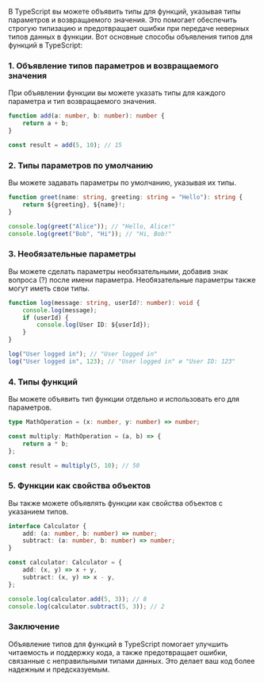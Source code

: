 В TypeScript вы можете объявить типы для функций, указывая типы параметров и возвращаемого значения. Это помогает обеспечить строгую типизацию и предотвращает ошибки при передаче неверных типов данных в функции. Вот основные способы объявления типов для функций в TypeScript:

### 1. Объявление типов параметров и возвращаемого значения

При объявлении функции вы можете указать типы для каждого параметра и тип возвращаемого значения.

```ts
function add(a: number, b: number): number {
    return a + b;
}

const result = add(5, 10); // 15
```


### 2. Типы параметров по умолчанию

Вы можете задавать параметры по умолчанию, указывая их типы.

```ts
function greet(name: string, greeting: string = "Hello"): string {
    return ${greeting}, ${name}!;
}

console.log(greet("Alice")); // "Hello, Alice!"
console.log(greet("Bob", "Hi")); // "Hi, Bob!"
```


### 3. Необязательные параметры

Вы можете сделать параметры необязательными, добавив знак вопроса (?) после имени параметра. Необязательные параметры также могут иметь свои типы.

```ts
function log(message: string, userId?: number): void {
    console.log(message);
    if (userId) {
        console.log(User ID: ${userId});
    }
}

log("User logged in"); // "User logged in"
log("User logged in", 123); // "User logged in" и "User ID: 123"
```

### 4. Типы функций

Вы можете объявить тип функции отдельно и использовать его для параметров.

```ts
type MathOperation = (x: number, y: number) => number;

const multiply: MathOperation = (a, b) => {
    return a * b;
};

const result = multiply(5, 10); // 50
```

### 5. Функции как свойства объектов

Вы также можете объявлять функции как свойства объектов с указанием типов.

```ts
interface Calculator {
    add: (a: number, b: number) => number;
    subtract: (a: number, b: number) => number;
}

const calculator: Calculator = {
    add: (x, y) => x + y,
    subtract: (x, y) => x - y,
};

console.log(calculator.add(5, 3)); // 8
console.log(calculator.subtract(5, 3)); // 2
```

### Заключение

Объявление типов для функций в TypeScript помогает улучшить читаемость и поддержку кода, а также предотвращает ошибки, связанные с неправильными типами данных. Это делает ваш код более надежным и предсказуемым. 
